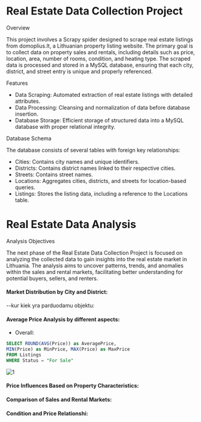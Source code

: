 # Real Estate Data Collection Project

Overview

This project involves a Scrapy spider designed to scrape real estate listings from domoplius.lt, a Lithuanian property listing website. The primary goal is to collect data on property sales and rentals, including details such as price, location, area, number of rooms, condition, and heating type. The scraped data is processed and stored in a MySQL database, ensuring that each city, district, and street entry is unique and properly referenced.

Features

- Data Scraping: Automated extraction of real estate listings with detailed attributes.
- Data Processing: Cleansing and normalization of data before database insertion.
- Database Storage: Efficient storage of structured data into a MySQL database with proper relational integrity.

Database Schema

The database consists of several tables with foreign key relationships:

- Cities: Contains city names and unique identifiers.
- Districts: Contains district names linked to their respective cities.
- Streets: Contains street names.
- Locations: Aggregates cities, districts, and streets for location-based queries.
- Listings: Stores the listing data, including a reference to the Locations table.

# Real Estate Data Analysis

Analysis Objectives

The next phase of the Real Estate Data Collection Project is focused on analyzing the collected data to gain insights into the real estate market in Lithuania. The analysis aims to uncover patterns, trends, and anomalies within the sales and rental markets, facilitating better understanding for potential buyers, sellers, and renters. 

#### Market Distribution by City and District: 
--kur kiek yra parduodamu objektu:

#### Average Price Analysis by different aspects:

- Overall:
```sql
SELECT ROUND(AVG(Price)) as AveragePrice, 
MIN(Price) as MinPrice, MAX(Price) as MaxPrice
FROM Listings
WHERE Status = "For Sale"
```
![1](https://github.com/gabwowce/Real-Estate-Data-Collection-and-Analysis-Project/assets/134537965/e76624ce-90d1-435b-85e3-f68b0fe38c8f)


#### Price Influences Based on Property Characteristics:

#### Comparison of Sales and Rental Markets:

#### Condition and Price Relationshi:
